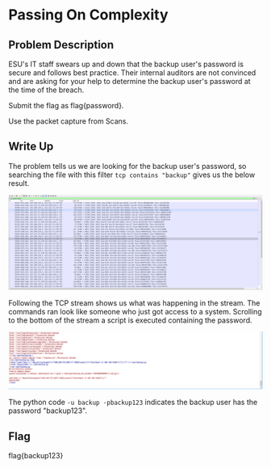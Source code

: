 # Passing On Complexity

## Problem Description

ESU's IT staff swears up and down that the backup user's password is secure and follows best practice. Their internal auditors are not convinced and are asking for your help to determine the backup user's password at the time of the breach.

Submit the flag as flag{password}.

Use the packet capture from Scans.

## Write Up

The problem tells us we are looking for the backup user's password, so searching the file with this filter `tcp contains "backup"` gives us the below result.

![PCAP filtered for backup](backupFiltered.PNG "Backup filter in place")



Following the TCP stream shows us what was happening in the stream. The commands ran look like someone who just got access to a system. Scrolling to the bottom of the stream a script is executed containing the password.

![PCAP with backup password](backupPassword.PNG "Backup password shown")



The python code `-u backup -pbackup123` indicates the backup user has the password "backup123".

## Flag

flag{backup123}
